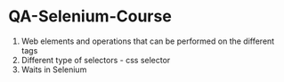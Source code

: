 # QA-Selenium-Course

1. Web elements and operations that can be performed on the different tags 
2. Different type of selectors - css selector
3. Waits in Selenium 